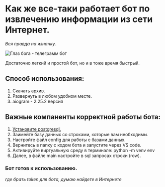 # Как же все-таки работает бот по извлечению информации из сети Интернет.

_Вся правда на изнанку._

![Глаз бога - телеграмм бот](https://vestnik19.kz/uploads/news/3113/news3113.jpg)

Достаточно легкий и простой бот, но и в тоже время быстрый.

## Способ использования:

1. Скачать архив.
2. Развернуть в любом удобном месте.
3. aiogram - 2.25.2 версия
   
## Важные компаненты корректной работы бота:

1. [Установите postgresql.](https://www.postgresql.org/download/)
2. Заимейте базу данных со строками, которые вам необходимы.
3. Настройте файл config для работы с базами данных.
4. Вернитесь в папку с кодом бота и запустите через VS code.
5. Активируйте виртуальную среду в терминале: python -m venv env
6. Далее, в файле main настройте в sql запросах строки (row).

### Бот готов к использованию.

_где брать token для бота, думаю найдете в Интернете_
